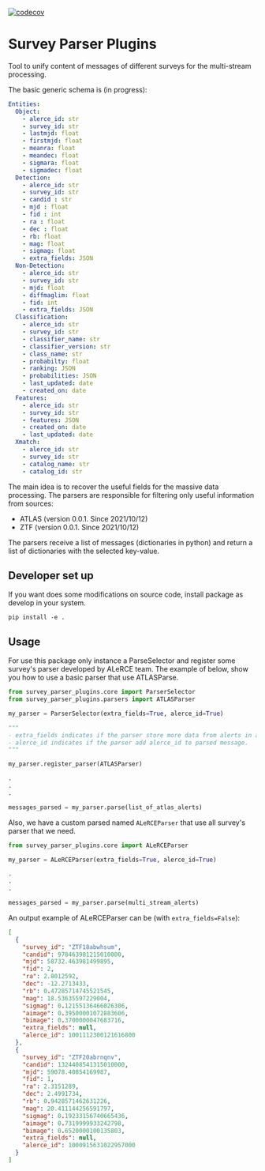 [![codecov](https://codecov.io/gh/alercebroker/survey-parser-plugins/branch/main/graph/badge.svg?token=SEvXaWgJz8)](https://codecov.io/gh/alercebroker/survey-parser-plugins)


# Survey Parser Plugins

Tool to unify content of messages of different surveys for the multi-stream processing.

The basic generic schema is (in progress):

```yml
Entities:
  Object:
    - alerce_id: str
    - survey_id: str
    - lastmjd: float
    - firstmjd: float
    - meanra: float
    - meandec: float
    - sigmara: float
    - sigmadec: float
  Detection:
    - alerce_id: str
    - survey_id: str
    - candid : str
    - mjd : float
    - fid : int
    - ra : float
    - dec : float
    - rb: float
    - mag: float
    - sigmag: float
    - extra_fields: JSON
  Non-Detection:
    - alerce_id: str
    - survey_id: str
    - mjd: float
    - diffmaglim: float
    - fid: int
    - extra_fields: JSON
  Classification:
    - alerce_id: str
    - survey_id: str
    - classifier_name: str
    - classifier_version: str
    - class_name: str
    - probabilty: float
    - ranking: JSON
    - probabilities: JSON
    - last_updated: date
    - created_on: date
  Features:
    - alerce_id: str
    - survey_id: str
    - features: JSON
    - created_on: date
    - last_updated: date
  Xmatch:
    - alerce_id: str
    - survey_id: str
    - catalog_name: str
    - catalog_id: str
```

The main idea is to recover the useful fields for the massive data processing. The parsers are responsible for filtering only useful information from sources:
- ATLAS (version 0.0.1. Since 2021/10/12)
- ZTF (version 0.0.1. Since 2021/10/12)

The parsers receive a list of messages (dictionaries in python) and return a list of dictionaries with the selected key-value.

## Developer set up

If you want does some modifications on source code, install package as develop in your system.

```
pip install -e .
```

## Usage

For use this package only instance a ParseSelector and register some survey's parser developed by ALeRCE team. The example of below, show you how to use a basic parser that use ATLASParse.

```python
from survey_parser_plugins.core import ParserSelector
from survey_parser_plugins.parsers import ATLASParser

my_parser = ParserSelector(extra_fields=True, alerce_id=True)

""" 
- extra_fields indicates if the parser store more data from alerts in a key called 'extra_fields'
- alerce_id indicates if the parser add alerce_id to parsed message.
"""

my_parser.register_parser(ATLASParser)

.
.
.

messages_parsed = my_parser.parse(list_of_atlas_alerts)
```

Also, we have a custom parsed named `ALeRCEParser` that use all survey's parser that we need.

```python
from survey_parser_plugins.core import ALeRCEParser

my_parser = ALeRCEParser(extra_fields=True, alerce_id=True)

.
.
.

messages_parsed = my_parser.parse(multi_stream_alerts)
```

An output example of ALeRCEParser can be (with `extra_fields=False`):

```json
[
  {
    "survey_id": "ZTF18abwhsum",
    "candid": 978463981215010000,
    "mjd": 58732.463981499895,
    "fid": 2,
    "ra": 2.8012592,
    "dec": -12.2713433,
    "rb": 0.47285714745521545,
    "mag": 18.53635597229004,
    "sigmag": 0.12155136466026306,
    "aimage": 0.39500001072883606,
    "bimage": 0.3700000047683716,
    "extra_fields": null,
    "alerce_id": 1001112300121616800
  }, 
  {
    "survey_id": "ZTF20abrnqnv",
    "candid": 1324408541315010000,
    "mjd": 59078.40854169987,
    "fid": 1,
    "ra": 2.3151289,
    "dec": 2.4991734,
    "rb": 0.9428571462631226,
    "mag": 20.411144256591797,
    "sigmag": 0.19233156740665436,
    "aimage": 0.7319999933242798,
    "bimage": 0.6520000100135803,
    "extra_fields": null,
    "alerce_id": 1000915631022957000
  }
]
```
